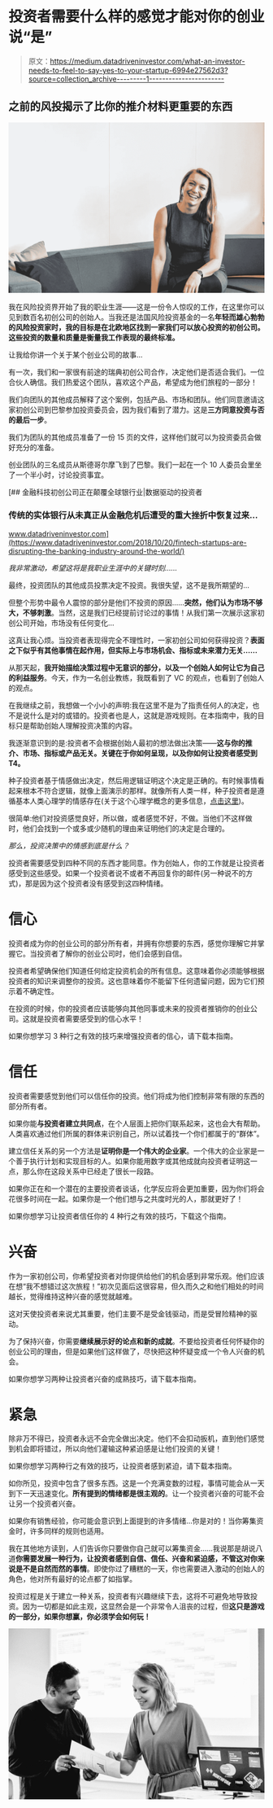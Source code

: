 # 投资者需要什么样的感觉才能对你的创业说“是”

> 原文：<https://medium.datadriveninvestor.com/what-an-investor-needs-to-feel-to-say-yes-to-your-startup-6994e27562d3?source=collection_archive---------1----------------------->

## **之前的风投揭示了比你的推介材料更重要的东西**

![](img/da9182eb779ca302fedfeb00e1d94a36.png)

我在风险投资界开始了我的职业生涯——这是一份令人惊叹的工作，在这里你可以见到数百名初创公司的创始人。当我还是法国风险投资基金的一名**年轻而雄心勃勃的风险投资家时，我的目标是在北欧地区找到一家我们可以放心投资的初创公司。这些投资的数量和质量是衡量我工作表现的最终标准。**

让我给你讲一个关于某个创业公司的故事…

有一次，我们和一家很有前途的瑞典初创公司合作，决定他们是否适合我们。一位合伙人确信。我们热爱这个团队，喜欢这个产品，希望成为他们旅程的一部分！

我们向团队的其他成员解释了这个案例，包括产品、市场和团队。他们同意邀请这家初创公司到巴黎参加投资委员会，因为我们看到了潜力。这是**三方同意投资与否的最后一步**。

我们为团队的其他成员准备了一份 15 页的文件，这样他们就可以为投资委员会做好充分的准备。

创业团队的三名成员从斯德哥尔摩飞到了巴黎。我们一起在一个 10 人委员会里坐了一个半小时，讨论投资事宜。

[](https://www.datadriveninvestor.com/2018/10/20/fintech-startups-are-disrupting-the-banking-industry-around-the-world/) [## 金融科技初创公司正在颠覆全球银行业|数据驱动的投资者

### 传统的实体银行从未真正从金融危机后遭受的重大挫折中恢复过来…

www.datadriveninvestor.com](https://www.datadriveninvestor.com/2018/10/20/fintech-startups-are-disrupting-the-banking-industry-around-the-world/) 

*我非常激动，希望这将是我职业生涯中的关键时刻……*

最终，投资团队的其他成员投票决定不投资。我很失望，这不是我所期望的…

但整个形势中最令人震惊的部分是他们不投资的原因……**突然，他们认为市场不够大，不够刺激**。当然，这是我们已经提前讨论过的事情！从我们第一次展示这家初创公司开始，市场没有任何变化…

这真让我心烦。当投资者表现得完全不理性时，一家初创公司如何获得投资？**表面之下似乎有其他事情在起作用，但实际上与市场机会、指标或未来潜力无关……**

从那天起，**我开始描绘决策过程中无意识的部分，以及一个创始人如何让它为自己的利益服务**。今天，作为一名创业教练，我既看到了 VC 的观点，也看到了创始人的观点。

在我继续之前，我想做一个小小的声明:我在这里不是为了指责任何人的决定，也不是说什么是对的或错的。投资者也是人，这就是游戏规则。在本指南中，我的目标只是帮助创始人理解投资决策的内容。

我逐渐意识到的是:投资者不会根据创始人最初的想法做出决策——**这与你的推介、市场、指标或产品无关。关键在于你如何呈现，以及你如何让投资者感受到 T4。**

种子投资者基于情感做出决定，然后用逻辑证明这个决定是正确的。有时候事情看起来根本不符合逻辑，就像上面演示的那样。就像所有人类一样，种子投资者是遵循基本人类心理学的情感存在(关于这个心理学概念的更多信息，[点击这里](http://customerthink.com/neuroscience-confirms-we-buy-on-emotion-justify-with-logic-yet-we-sell-to-mr-rational-ignore-mr-intuitive/))。

很简单:他们对投资感觉良好，所以做，或者感觉不好，不做。当他们不这样做时，他们会找到一个或多或少随机的理由来证明他们的决定是合理的。

*那么，投资决策中的情感到底是什么？*

投资者需要感受到四种不同的东西才能同意。作为创始人，你的工作就是让投资者感受到这些感受。如果一个投资者说不或者不再回复你的邮件(另一种说不的方式)，那是因为这个投资者没有感受到这四种情绪。

# 信心

投资者成为你的创业公司的部分所有者，并拥有你想要的东西，感觉你理解它并掌握它。当投资者了解你的创业公司时，他们会感到自信。

投资者希望确保他们知道任何给定投资机会的所有信息。这意味着你必须能够根据投资者的知识来调整你的投资。这也意味着你不能留下任何遗留问题，因为它们预示着不确定性。

在投资的时候，你的投资者应该能够向其他同事或未来的投资者推销你的创业公司。这就是投资者需要感受到的信心水平！

如果你想学习 3 种行之有效的技巧来增强投资者的信心，请下载本指南。

# 信任

投资者需要感觉到他们可以信任你的投资。他们将成为他们控制非常有限的东西的部分所有者。

如果你能**与投资者建立共同点**，在个人层面上把你们联系起来，这也会大有帮助。人类喜欢通过他们所属的群体来识别自己，所以试着找一个你们都属于的“群体”。

建立信任关系的另一个方法是**证明你是一个伟大的企业家**。一个伟大的企业家是一个善于执行计划和实现目标的人。如果你能用数字或其他成就向投资者证明这一点，那么你在这段关系中已经走了很长一段路。

如果你正在和一个潜在的主要投资者谈话，化学反应将会更加重要，因为你们将会花很多时间在一起。如果你是一个他们想与之共度时光的人，那就更好了！

如果你想学习让投资者信任你的 4 种行之有效的技巧，下载这个指南。

# 兴奋

作为一家初创公司，你希望投资者对你提供给他们的机会感到非常乐观。他们应该在想“我不想错过这次旅程！”初次见面后这很容易，但久而久之和他们相处的时间越长，觉得维持这种兴奋的感觉就越难。

这对天使投资者来说尤其重要，他们主要不是受金钱驱动，而是受冒险精神的驱动。

为了保持兴奋，你需要**继续展示好的论点和新的成就**。不要给投资者任何怀疑你的创业公司的理由，但是如果他们这样做了，尽快把这种怀疑变成一个令人兴奋的机会。

如果你想学习两种让投资者兴奋的成熟技巧，请下载本指南。

# 紧急

除非万不得已，投资者永远不会完全做出决定。他们不会扣动扳机，直到他们感觉到机会即将错过，所以向他们灌输这种紧迫感是让他们投资的关键！

如果你想学习两种行之有效的技巧，让投资者感到紧迫，请下载本指南。

如你所见，投资中包含了很多东西。这是一个充满变数的过程，事情可能会从一天到下一天迅速变化。**所有提到的情绪都是很主观的**。让一个投资者兴奋的可能不会让另一个投资者兴奋。

如果你有销售经验，你可能会意识到上面提到的许多情绪…你是对的！当你筹集资金时，许多同样的规则也适用。

我在其他地方读到，人们告诉你只要做你自己就可以筹集资金……我说那是胡说八道**你需要发展一种行为，让投资者感到自信、信任、兴奋和紧迫感，不管这对你来说是不是自然而然的事情**。即使你过了糟糕的一天，你也需要进入激动的创始人的角色，他对所有最好的论点都了如指掌。

投资过程是关于建立一种关系，投资者有兴趣继续下去，这将不可避免地导致投资。因为一切都是如此主观，这显然会是一个非常令人沮丧的过程，但**这只是游戏的一部分，如果你想赢，你必须学会如何玩！**

![](img/5099a6ec0534a739c11e4c9bfbd0d6c3.png)